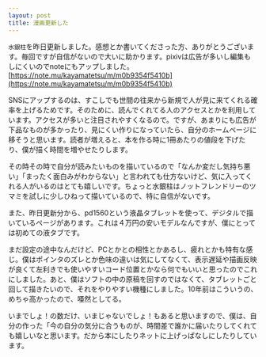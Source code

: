 ```yaml
---
layout: post
title: 漫画更新した
---
```

`水銀柱`を昨日更新しました。感想とか書いてくださった方、ありがとうございます。毎回ですが自信がないので大いに助かります。pixivは広告が多いし編集もしにくいのでnoteにもアップしました。
[https://note.mu/kayamatetsu/m/m0b9354f5410b](https://note.mu/kayamatetsu/m/m0b9354f5410b)

SNSにアップするのは、すこしでも世間の往来から新規で人が見に来てくれる確率を上げるためです。そのために、読んでくれてる人のアクセスとかを利用しています。アクセスが多いと注目されやすくなるので。ですが、あまりにも広告が下品なものが多かったり、見にくい作りになっていたら、自分のホームページに移そうと思います。読者が増えると、本を作る時に1冊あたりの値段を下げたり、僕が描く時間を増やせたりします。

その時その時で自分が読みたいものを描いているので「なんか変だし気持ち悪い」「まったく面白みがわからない」と言われても仕方ないけど、気に入ってくれる人がいるのはとても嬉しいです。ちょっと水銀柱はノットフレンドリーのツマミを試しに少しひねって描いているので、特に自信がないです。

また、昨日更新分から、pd1560という液晶タブレットを使って、デジタルで描いているページがあります。これは４万円の安いモデルなんですが、僕にとっては初めての液タブです。

まだ設定の途中なんだけど、PCとかとの相性とかあるし、疲れとかも特有な感じ。僕はポインタのズレとか色味の違いは気にしてなくて、表示遅延や描画反映が良くて左利きでも使いやすいコード位置とかなら何でもいいと思ったのでこれにしました。あと、僕はソフトの中の原稿を回すのではなくて、タブレットごと回して描きたいので、それをやりやすい機種にしました。10年前はこういうの、めちゃ高かったので、唖然としてる。

いまでしょ！の数だけ、いまじゃないでしょ！もあると思いますので、僕は、自分の作った「今の自分の気分に合うものが、時間差で誰かに届いたりしてくれても嬉しいなと思います。だから本にしたりネットに上げっぱなしにしたりしています。
